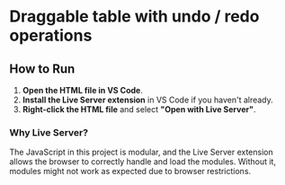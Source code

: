 # Draggable table with undo / redo operations

## How to Run

1. **Open the HTML file in VS Code**.
2. **Install the Live Server extension** in VS Code if you haven't already.
3. **Right-click the HTML file** and select **"Open with Live Server"**.

### Why Live Server?
The JavaScript in this project is modular, and the Live Server extension allows the browser to correctly handle and load the modules. Without it, modules might not work as expected due to browser restrictions.